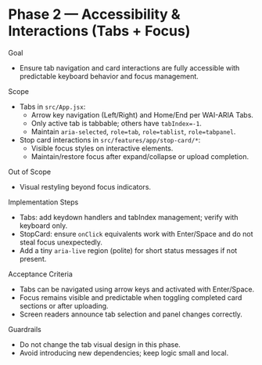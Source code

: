 # Phase 2 — Accessibility & Interactions (Tabs + Focus)

Goal
- Ensure tab navigation and card interactions are fully accessible with predictable keyboard behavior and focus management.

Scope
- Tabs in `src/App.jsx`:
  - Arrow key navigation (Left/Right) and Home/End per WAI-ARIA Tabs.
  - Only active tab is tabbable; others have `tabIndex=-1`.
  - Maintain `aria-selected`, `role=tab`, `role=tablist`, `role=tabpanel`.
- Stop card interactions in `src/features/app/stop-card/*`:
  - Visible focus styles on interactive elements.
  - Maintain/restore focus after expand/collapse or upload completion.

Out of Scope
- Visual restyling beyond focus indicators.

Implementation Steps
- Tabs: add keydown handlers and tabIndex management; verify with keyboard only.
- StopCard: ensure `onClick` equivalents work with Enter/Space and do not steal focus unexpectedly.
- Add a tiny `aria-live` region (polite) for short status messages if not present.

Acceptance Criteria
- Tabs can be navigated using arrow keys and activated with Enter/Space.
- Focus remains visible and predictable when toggling completed card sections or after uploading.
- Screen readers announce tab selection and panel changes correctly.

Guardrails
- Do not change the tab visual design in this phase.
- Avoid introducing new dependencies; keep logic small and local.
